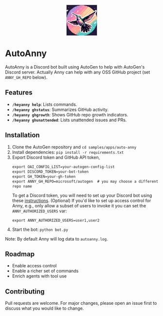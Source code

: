 <div align="center">
  <img src="images/icon.png" alt="Repo Icon" width="100" height="100">
</div>

# AutoAnny

AutoAnny is a Discord bot built using AutoGen to help with AutoGen's Discord server.
Actually Anny can help with any OSS GitHub project (set `ANNY_GH_REPO` below).

## Features

- **`/heyanny help`**: Lists commands.
- **`/heyanny ghstatus`**: Summarizes GitHub activity.
- **`/heyanny ghgrowth`**: Shows GitHub repo growth indicators.
- **`/heyanny ghunattended`**: Lists unattended issues and PRs.

## Installation

1. Clone the AutoGen repository and `cd samples/apps/auto-anny`
2. Install dependencies: `pip install -r requirements.txt`
3. Export Discord token and GitHub API token,
    ```
    export OAI_CONFIG_LIST=your-autogen-config-list
    export DISCORD_TOKEN=your-bot-token
    export GH_TOKEN=your-gh-token
    export ANNY_GH_REPO=microsoft/autogen  # you may choose a different repo name
    ```
    To get a Discord token, you will need to set up your Discord bot using these [instructions](https://discordpy.readthedocs.io/en/stable/discord.html).
    (Optional) If you'd like to set up access control for Anny, e.g., only allow a subset of users to invoke it you can set the `ANNY_AUTHORIZED_USERS` var:
    ```
    export ANNY_AUTHORIZED_USERS=user1,user2
    ```
4. Start the bot: `python bot.py`

Note: By default Anny will log data to `autoanny.log`.


## Roadmap

- Enable access control
- Enable a richer set of commands
- Enrich agents with tool use


## Contributing

Pull requests are welcome. For major changes, please open an issue first to discuss what you would like to change.
